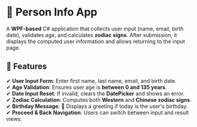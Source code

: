 # 🎉 Person Info App

A **WPF-based** C# application that collects user input (name, email, birth date), validates age, and calculates **zodiac signs**. After submission, it displays the computed user information and allows returning to the input page.

## 🚀 Features

✔ **User Input Form**: Enter first name, last name, email, and birth date.  
✔ **Age Validation**: Ensures user age is **between 0 and 135 years**.  
✔ **Date Input Reset**: If invalid, clears the **DatePicker** and shows an error.  
✔ **Zodiac Calculation**: Computes both **Western** and **Chinese zodiac signs**.  
✔ **Birthday Message**: 🎉 Displays a greeting if today is the user's birthday.  
✔ **Proceed & Back Navigation**: Users can switch between input and result views. 
